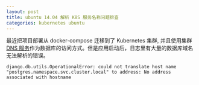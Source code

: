 ```yaml
---
layout: post
title: ubuntu 14.04 解析 K8S 服务名称问题排查
categories: kubernetes ubuntu
---
```


最近把项目部署从 docker-compose 迁移到了 Kubernetes 集群, 并且使用集群[DNS 服务](https://kubernetes.io/docs/concepts/services-networking/service/#dns)作为数据库的访问方式。但是应用启动后，日志里有大量的数据库域名无法解析的错误。

```
django.db.utils.OperationalError: could not translate host name "postgres.namespace.svc.cluster.local" to address: No address associated with hostname
```

